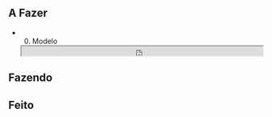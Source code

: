 ## A Fazer
- 00. Modelo  
  <iframe
    src="https://efzevios.github.io/Spork/Porcento.html"
    style="width:100%;height:19;aspect-ratio:"
    scrolling="yes">
  </iframe>
  

## Fazendo

## Feito